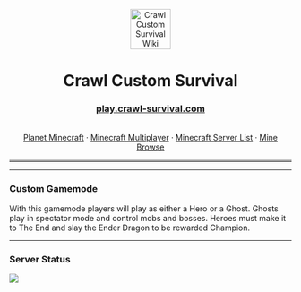 <html>
	<style>
		/* Solid border */
		hr.solid {
		  border-top: 3px solid #bbb;
		}
	</style>
	<p align="center">
		<a href="https://www.crawl-survival.com/">
			<img src="https://www.crawl-survival.com/assets/server-icon.png?raw=true" alt="Crawl Custom Survival Wiki" width=72 height=72>
		</a>
		<h1 align="center">Crawl Custom Survival</h1>
		<a href="https://crawl-survival.com">
			<h3 align="center">play.crawl-survival.com</h3>
		</a>
		<p align="center">
			<br>
			<a href="https://www.crawl-survival.com/wiki/#hero-commands">Planet Minecraft</a>
			·
			<a href="https://www.crawl-survival.com/wiki/#craftable-spells">Minecraft Multiplayer</a>
			·
			<a href="https://www.crawl-survival.com/wiki/mobs-artifacts/">Minecraft Server List</a>
			·
			<a href="https://www.crawl-survival.com/wiki/#server-status">Mine Browse</a>
		</p>
	</p>
	<hr class="solid">
</html>

***
### Custom Gamemode
With this gamemode players will play as either a Hero or a Ghost. Ghosts play in spectator mode and control mobs and bosses. Heroes must make it to The End and slay the Ender Dragon to be rewarded Champion.

***
### Server Status
![](https://camo.githubusercontent.com/5032f4f77c432e23d79f3f3cc30d35cbaa7438a76efda32f89997e6a975fcc08/687474703a2f2f7374617475732e6d636c6976652e65752f4d696e656372616674253230312e31362e332532304a61766125323045646974696f6e2f706c61792e637261776c2d737572766976616c2e636f6d2f32353536352f62616e6e65722e706e67?raw=true)